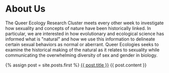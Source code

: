 # About Us 
The Queer Ecology Research Cluster meets every other week to investigate how sexuality and concepts of nature have been historically linked. In particular, we are interested in how evolutionary and ecological science has informed what is "natural" and how we use this information to delineate certain sexual behaviors as normal or aberrant. Queer Ecologies seeks to examine the historical making of the natural as it relates to sexuality while communicating the overwhelming diversity of sex and gender in biology. 


{% assign post = site.posts.first %}
[{{ post.title }}]({{post.url}})
{{ post.content }}

